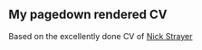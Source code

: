 ## My pagedown rendered CV

Based on the excellently done CV of [Nick Strayer](http://nickstrayer.me/cv)


